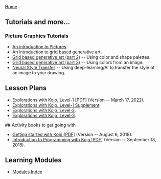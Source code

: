 <div class="nav">
  <a href="index.html">Home</a>
</div>

## Tutorials and more...
### Picture Graphics Tutorials
* [An introduction to Pictures](tutorials/pictures-intro.html).
* [An introduction to grid based generative art](tutorials/generative-art-grid-intro.html).
* [Grid based generative art (part 2)](tutorials/generative-art-grid-part2.html) -- Using color and shape palettes.
* [Grid based generative art (part 3)](tutorials/generative-art-grid-part3.html) -- Using colors from an image.
* [Neural Style Transfer](tutorials/neural-style.html) -- Using deep-learning/AI to transfer the style of an image to your drawing.

## Lesson Plans
* [Explorations with Kojo, Level-1 [PDF]](https://github.com/litan/kojo/releases/download/ebooks/Kojo-Lessons-Level1-170322.pdf) (Version -- March 17, 2022).
* [Explorations with Kojo, Level-1 Supplement](tutorials/lessons-level1-sup/index.html).
* [Explorations with Kojo, Level-2](tutorials/lessons-level2/index.html).
* [Explorations with Kojo, Level-3](tutorials/lessons-level3/index.html).

<a name="books">
## Activity books to get going with

* [Getting started with Kojo [PDF]](https://github.com/litan/kojo/releases/download/ebooks/getting-started-06-08-18.pdf) (Version -- August 6, 2018).
* [Introduction to Programming with Kojo [PDF]](https://github.com/litan/kojo/releases/download/ebooks/intro-to-programming-180918.pdf) (Version -- September 18, 2018).

## Learning Modules
* [Modules Index](/modules/modules-index.html)

<br/>
<br/>
<br/>
<br/>
<br/>
<br/>
<br/>
<br/>
<br/>
<br/>
<br/>
<br/>
<br/>
<br/>
<br/>
<br/>
<br/>
<br/>
<br/>
<br/>
<br/>
<br/>
<br/>
<br/>
<br/>
<br/>
<br/>
<br/>
<br/>
<br/>
<br/>
<br/>
<br/>
<br/>
<br/>
<br/>
<br/>
<br/>
<br/>
<br/>
<br/>
<br/>
